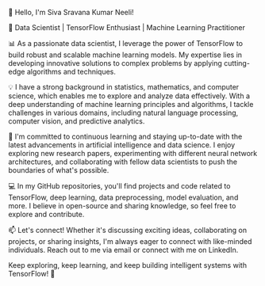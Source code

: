 👋 Hello, I'm Siva Sravana Kumar Neeli!

🔭 Data Scientist | TensorFlow Enthusiast | Machine Learning Practitioner

📊 As a passionate data scientist, I leverage the power of TensorFlow to build robust and scalable machine learning models. My expertise lies in developing innovative solutions to complex problems by applying cutting-edge algorithms and techniques.

💡 I have a strong background in statistics, mathematics, and computer science, which enables me to explore and analyze data effectively. With a deep understanding of machine learning principles and algorithms, I tackle challenges in various domains, including natural language processing, computer vision, and predictive analytics.

🌱 I'm committed to continuous learning and staying up-to-date with the latest advancements in artificial intelligence and data science. I enjoy exploring new research papers, experimenting with different neural network architectures, and collaborating with fellow data scientists to push the boundaries of what's possible.

💻 In my GitHub repositories, you'll find projects and code related to TensorFlow, deep learning, data preprocessing, model evaluation, and more. I believe in open-source and sharing knowledge, so feel free to explore and contribute.

📫 Let's connect! Whether it's discussing exciting ideas, collaborating on projects, or sharing insights, I'm always eager to connect with like-minded individuals. Reach out to me via email or connect with me on LinkedIn.

Keep exploring, keep learning, and keep building intelligent systems with TensorFlow! 🚀
